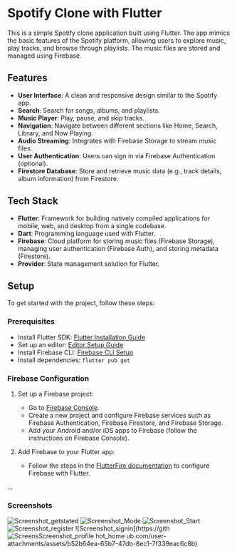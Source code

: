 # Spotify Clone with Flutter

This is a simple Spotify clone application built using Flutter. The app mimics the basic features of the Spotify platform, allowing users to explore music, play tracks, and browse through playlists. The music files are stored and managed using Firebase.

## Features

- **User Interface**: A clean and responsive design similar to the Spotify app.
- **Search**: Search for songs, albums, and playlists.
- **Music Player**: Play, pause, and skip tracks.
- **Navigation**: Navigate between different sections like Home, Search, Library, and Now Playing.
- **Audio Streaming**: Integrates with Firebase Storage to stream music files.
- **User Authentication**: Users can sign in via Firebase Authentication (optional).
- **Firestore Database**: Store and retrieve music data (e.g., track details, album information) from Firestore.

## Tech Stack

- **Flutter**: Framework for building natively compiled applications for mobile, web, and desktop from a single codebase.
- **Dart**: Programming language used with Flutter.
- **Firebase**: Cloud platform for storing music files (Firebase Storage), managing user authentication (Firebase Auth), and storing metadata (Firestore).
- **Provider**: State management solution for Flutter.

## Setup

To get started with the project, follow these steps:

### Prerequisites

- Install Flutter SDK: [Flutter Installation Guide](https://flutter.dev/docs/get-started/install)
- Set up an editor: [Editor Setup Guide](https://flutter.dev/docs/get-started/editor)
- Install Firebase CLI: [Firebase CLI Setup](https://firebase.google.com/docs/cli)
- Install dependencies: `flutter pub get`

### Firebase Configuration

1. Set up a Firebase project:
   - Go to [Firebase Console](https://console.firebase.google.com/).
   - Create a new project and configure Firebase services such as Firebase Authentication, Firebase Firestore, and Firebase Storage.
   - Add your Android and/or iOS apps to Firebase (follow the instructions on Firebase Console).

2. Add Firebase to your Flutter app:
   - Follow the steps in the [FlutterFire documentation](https://firebase.flutter.dev/docs/overview) to configure Firebase with Flutter.

...
### Screenshots


![Screenshot_getstated](https://github.com/user-attachments/assets/3fdfb206-5277-4acf-8128-bb59bce54472)
![Screenshot_Mode](https://github.com/user-attachments/assets/f535b376-780f-447b-b319-e2895a6c7eaf)
![Screenshot_Start](https://github.com/user-attachments/assets/531425b2-118c-4bcc-9d69-a715389a2a77)
![Screenshot_register](https://github.com/user-attachments/assets/735d512a-1515-4999-bc64-ded36fc5ae34)
![Screenshot_signin](https://gith![Screens![Screenshot_profile](https://github.com/user-attachments/assets/487545e5-0f07-4994-81c7-ca06cb4f5f9b)
hot_home](https://github.com/user-attachments/assets/16420097-bf12-49f5-a02d-6f7db16c7bf8)
ub.com/user-attachments/assets/b52b64ea-65b7-47db-8ec1-7f339eac6c8b)
